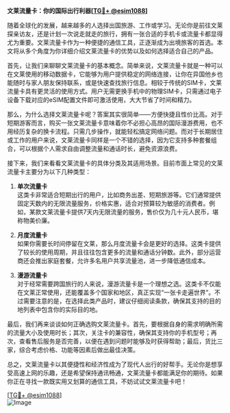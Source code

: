 **文莱流量卡：你的国际出行利器[[TG💪+ @esim1088](https://t.me/s/esim1088)]**

随着全球化的发展，越来越多的人选择出国旅游、工作或学习。无论你是前往文莱探亲访友，还是计划一次说走就走的旅行，拥有一张合适的手机卡或流量卡都显得尤为重要。文莱流量卡作为一种便捷的通信工具，正逐渐成为出境旅客的首选。本文将从多个角度为你详细介绍文莱流量卡的优势以及如何选择适合自己的产品。

首先，让我们来聊聊文莱流量卡的基本概念。简单来说，文莱流量卡就是一种可以在文莱使用的移动数据卡，它能够为用户提供稳定的网络连接，让你在异国他乡也能随时与家人朋友保持联系，或是快速查找旅行信息。相较于传统的SIM卡，文莱流量卡具有更灵活的使用方式。用户无需更换手机中的物理SIM卡，只需通过电子设备下载对应的eSIM配置文件即可激活使用，大大节省了时间和精力。

那么，为什么选择文莱流量卡呢？答案其实很简单——方便快捷且性价比高。对于短期游客而言，购买一张文莱流量卡意味着你不必担心高昂的国际漫游费用，也不用经历复杂的换卡流程。只需几步操作，就能轻松搞定网络问题。而对于长期居住或工作的用户来说，文莱流量卡同样是一个不错的选择，因为它支持多种套餐组合，可以根据个人需求自由调整流量和通话时长，避免资源浪费。

接下来，我们来看看文莱流量卡的具体分类及其适用场景。目前市面上常见的文莱流量卡主要分为以下几种类型：

1. **单次流量卡**  
   这类卡非常适合短期出行的用户，比如商务出差、短期旅游等。它们通常提供固定天数内的无限流量服务，价格实惠，适合对预算较为敏感的消费者。例如，某款文莱流量卡提供7天内无限流量的服务，售价仅为几十元人民币，堪称物美价廉。

2. **月度流量卡**  
   如果你需要长时间停留在文莱，那么月度流量卡会是更好的选择。这类卡提供了较长的使用周期，并且往往包含更多的流量和通话分钟数。此外，部分运营商还会推出家庭套餐，允许多名用户共享流量池，进一步降低通信成本。

3. **漫游流量卡**  
   对于经常需要跨国旅行的人来说，漫游流量卡是一个理想之选。这类卡不仅能在文莱正常使用，还能覆盖多个国家和地区，真正实现“一张卡走遍世界”。不过需要注意的是，在选择此类产品时，建议仔细阅读条款，确保其支持的目的地列表中包含你的实际目的地。

最后，我们再来谈谈如何正确选购文莱流量卡。首先，要根据自身的需求明确所需的流量大小及使用时长；其次，关注卡的兼容性，确保其支持你的手机型号；再次，查看售后服务是否完善，以便在遇到问题时能够及时获得帮助；最后，货比三家，综合考虑价格、功能等因素后做出最佳决策。

总之，文莱流量卡以其便捷性和经济性成为了现代人出行的好帮手。无论你是想享受高速上网的乐趣，还是希望保持通讯畅通，文莱流量卡都能满足你的期待。如果你正在寻找一款既实用又划算的通信工具，不妨试试文莱流量卡吧！

[[TG💪+ @esim1088](https://t.me/s/esim1088)]  
![Image](https://i.postimg.cc/4NQfJmqS/Snipaste-2025-05-13-00-14-12.png)